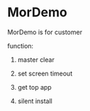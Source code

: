 # MorDemo
MorDemo is for customer

function:

1. master clear

2. set screen timeout

3. get top app

4. silent install
